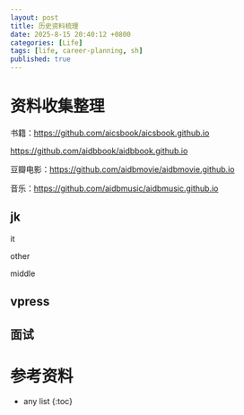 ```yaml
---
layout: post
title: 历史资料梳理
date: 2025-8-15 20:40:12 +0800
categories: [Life]
tags: [life, career-planning, sh]
published: true
---
```


# 资料收集整理

书籍：https://github.com/aicsbook/aicsbook.github.io

https://github.com/aidbbook/aidbbook.github.io

豆瓣电影：https://github.com/aidbmovie/aidbmovie.github.io

音乐：https://github.com/aidbmusic/aidbmusic.github.io


## jk

it

other

middle
## vpress

## 面试


# 参考资料

* any list
{:toc}